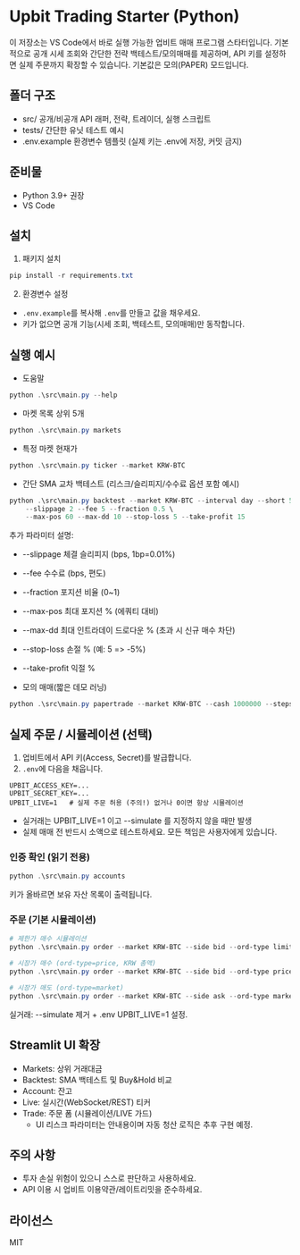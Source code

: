 # Upbit Trading Starter (Python)

이 저장소는 VS Code에서 바로 실행 가능한 업비트 매매 프로그램 스타터입니다.
기본적으로 공개 시세 조회와 간단한 전략 백테스트/모의매매를 제공하며,
API 키를 설정하면 실제 주문까지 확장할 수 있습니다. 기본값은 모의(PAPER) 모드입니다.

## 폴더 구조
- src/ 공개/비공개 API 래퍼, 전략, 트레이더, 실행 스크립트
- tests/ 간단한 유닛 테스트 예시
- .env.example 환경변수 템플릿 (실제 키는 .env에 저장, 커밋 금지)

## 준비물
- Python 3.9+ 권장
- VS Code

## 설치
1) 패키지 설치

```powershell
pip install -r requirements.txt
```

2) 환경변수 설정
- `.env.example`를 복사해 `.env`를 만들고 값을 채우세요.
- 키가 없으면 공개 기능(시세 조회, 백테스트, 모의매매)만 동작합니다.

## 실행 예시
- 도움말
```powershell
python .\src\main.py --help
```

- 마켓 목록 상위 5개
```powershell
python .\src\main.py markets
```

- 특정 마켓 현재가
```powershell
python .\src\main.py ticker --market KRW-BTC
```

- 간단 SMA 교차 백테스트 (리스크/슬리피지/수수료 옵션 포함 예시)
```powershell
python .\src\main.py backtest --market KRW-BTC --interval day --short 5 --long 20 \
	--slippage 2 --fee 5 --fraction 0.5 \
	--max-pos 60 --max-dd 10 --stop-loss 5 --take-profit 15
```
추가 파라미터 설명:
- --slippage 체결 슬리피지 (bps, 1bp=0.01%)
- --fee 수수료 (bps, 편도)
- --fraction 포지션 비율 (0~1)
- --max-pos 최대 포지션 % (에쿼티 대비)
- --max-dd 최대 인트라데이 드로다운 % (초과 시 신규 매수 차단)
- --stop-loss 손절 % (예: 5 => -5%)
- --take-profit 익절 %

- 모의 매매(짧은 데모 러닝)
```powershell
python .\src\main.py papertrade --market KRW-BTC --cash 1000000 --steps 200 --interval minute5 --short 5 --long 20
```

## 실제 주문 / 시뮬레이션 (선택)
1) 업비트에서 API 키(Access, Secret)를 발급합니다.
2) `.env`에 다음을 채웁니다.
```
UPBIT_ACCESS_KEY=...
UPBIT_SECRET_KEY=...
UPBIT_LIVE=1   # 실제 주문 허용 (주의!) 없거나 0이면 항상 시뮬레이션
```
- 실거래는 UPBIT_LIVE=1 이고 --simulate 를 지정하지 않을 때만 발생
- 실제 매매 전 반드시 소액으로 테스트하세요. 모든 책임은 사용자에게 있습니다.

### 인증 확인 (읽기 전용)
```powershell
python .\src\main.py accounts
```
키가 올바르면 보유 자산 목록이 출력됩니다.

### 주문 (기본 시뮬레이션)
```powershell
# 제한가 매수 시뮬레이션
python .\src\main.py order --market KRW-BTC --side bid --ord-type limit --price 50000000 --volume 0.002 --simulate

# 시장가 매수 (ord-type=price, KRW 총액)
python .\src\main.py order --market KRW-BTC --side bid --ord-type price --price 10000 --simulate

# 시장가 매도 (ord-type=market)
python .\src\main.py order --market KRW-BTC --side ask --ord-type market --volume 0.001 --simulate
```
실거래: --simulate 제거 + .env UPBIT_LIVE=1 설정.

## Streamlit UI 확장
- Markets: 상위 거래대금
- Backtest: SMA 백테스트 및 Buy&Hold 비교
- Account: 잔고
- Live: 실시간(WebSocket/REST) 티커
- Trade: 주문 폼 (시뮬레이션/LIVE 가드)
	- UI 리스크 파라미터는 안내용이며 자동 청산 로직은 추후 구현 예정.

## 주의 사항
- 투자 손실 위험이 있으니 스스로 판단하고 사용하세요.
- API 이용 시 업비트 이용약관/레이트리밋을 준수하세요.

## 라이선스
MIT
